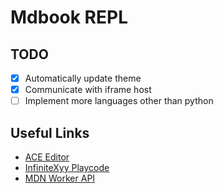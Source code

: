 # Mdbook REPL

## TODO

- [x] Automatically update theme
- [x] Communicate with iframe host
- [ ] Implement more languages other than python

## Useful Links

- [ACE Editor](https://ace.c9.io)
- [InfiniteXyy Playcode](https://github.com/InfiniteXyy/playcode)
- [MDN Worker API](https://developer.mozilla.org/en-US/docs/Web/API/Worker)
